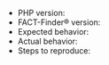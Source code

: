 - PHP version: 
- FACT-Finder® version: 
- Expected behavior: 
- Actual behavior: 
- Steps to reproduce: 

